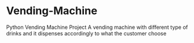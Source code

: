 # Vending-Machine
Python Vending Machine Project
A vending machine with different type of drinks and it dispenses accordingly to what the customer choose
